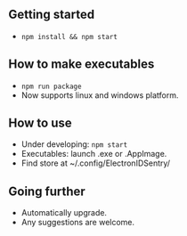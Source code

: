 ## Getting started

- ```npm install && npm start```

## How to make executables

- ```npm run package```
- Now supports linux and windows platform.

## How to use

- Under developing: ```npm start```
- Executables: launch .exe or .AppImage.
- Find store at ~/.config/ElectronIDSentry/

## Going further

- Automatically upgrade.
- Any suggestions are welcome.

